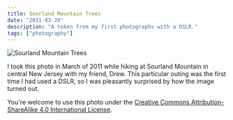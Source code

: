 ```yaml
---
title: Sourland Mountain Trees
date: "2011-03-20"
description: "A token from my first photographs with a DSLR."
tags: ["photography"]
---
```


![Sourland Mountain Trees](https://kmsmedia.kevansizemore.com/image/2011-03-20_sourland-mountain-trees.jpg)

I took this photo in March of 2011 while hiking at Sourland Mountain in central New Jersey with my friend, Drew. This particular outing was the first time I had used a DSLR, so I was pleasantly surprised by how the image turned out.

You're welcome to use this photo under the [Creative Commons Attribution-ShareAlike 4.0 International License](https://creativecommons.org/licenses/by-sa/4.0/).
